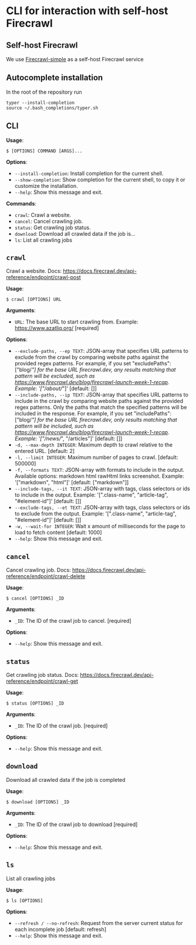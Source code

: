 # CLI for interaction with self-host Firecrawl

## Self-host Firecrawl 
We use [Firecrawl-simple](https://github.com/devflowinc/firecrawl-simple) as a self-host Firecrawl service

## Autocomplete installation
In the root of the repository run
```console
typer --install-completion
source ~/.bash_completions/typer.sh
```

## CLI

**Usage**:

```console
$ [OPTIONS] COMMAND [ARGS]...
```

**Options**:

* `--install-completion`: Install completion for the current shell.
* `--show-completion`: Show completion for the current shell, to copy it or customize the installation.
* `--help`: Show this message and exit.

**Commands**:

* `crawl`: Crawl a website.
* `cancel`: Cancel crawling job.
* `status`: Get crawling job status.
* `download`: Download all crawled data if the job is...
* `ls`: List all crawling jobs

## `crawl`

Crawl a website.
Docs: https://docs.firecrawl.dev/api-reference/endpoint/crawl-post

**Usage**:

```console
$ crawl [OPTIONS] URL
```

**Arguments**:

* `URL`: The base URL to start crawling from. Example: https://www.azatliq.org/  [required]

**Options**:

* `--exclude-paths, --ep TEXT`: JSON-array that specifies URL patterns to exclude from the crawl by comparing website paths against the provided regex patterns. For example, if you set &quot;excludePaths&quot;: [&quot;blog/*&quot;] for the base URL firecrawl.dev, any results matching that pattern will be excluded, such as https://www.firecrawl.dev/blog/firecrawl-launch-week-1-recap. Example: &#x27;[&quot;/about/*&quot;]&#x27;  [default: []]
* `--include-paths, --ip TEXT`: JSON-array that specifies URL patterns to include in the crawl by comparing website paths against the provided regex patterns. Only the paths that match the specified patterns will be included in the response. For example, if you set &quot;includePaths&quot;: [&quot;blog/*&quot;] for the base URL firecrawl.dev, only results matching that pattern will be included, such as https://www.firecrawl.dev/blog/firecrawl-launch-week-1-recap. Example: &#x27;[&quot;/news/*&quot;, &quot;/articles&quot;]&#x27;  [default: []]
* `-d, --max-depth INTEGER`: Maximum depth to crawl relative to the entered URL.  [default: 2]
* `-l, --limit INTEGER`: Maximum number of pages to crawl.  [default: 500000]
* `-f, --formats TEXT`: JSON-array with formats to include in the output. Available options: markdown html rawHtml links screenshot. Example: &#x27;[&quot;markdown&quot;, &quot;html&quot;]&#x27;  [default: [&quot;markdown&quot;]]
* `--include-tags, --it TEXT`: JSON-array with tags, class selectors or ids to include in the output. Example: &#x27;[&quot;.class-name&quot;, &quot;article-tag&quot;, &quot;#element-id&quot;]&#x27;  [default: []]
* `--exclude-tags, --et TEXT`: JSON-array with tags, class selectors or ids to exclude from the output. Example: &#x27;[&quot;.class-name&quot;, &quot;article-tag&quot;, &quot;#element-id&quot;]&#x27;  [default: []]
* `-w, --wait-for INTEGER`: Wait x amount of milliseconds for the page to load to fetch content  [default: 1000]
* `--help`: Show this message and exit.

## `cancel`

Cancel crawling job.
Docs: https://docs.firecrawl.dev/api-reference/endpoint/crawl-delete

**Usage**:

```console
$ cancel [OPTIONS] _ID
```

**Arguments**:

* `_ID`: The ID of the crawl job to cancel.  [required]

**Options**:

* `--help`: Show this message and exit.

## `status`

Get crawling job status.
Docs: https://docs.firecrawl.dev/api-reference/endpoint/crawl-get

**Usage**:

```console
$ status [OPTIONS] _ID
```

**Arguments**:

* `_ID`: The ID of the crawl job.  [required]

**Options**:

* `--help`: Show this message and exit.

## `download`

Download all crawled data if the job is completed

**Usage**:

```console
$ download [OPTIONS] _ID
```

**Arguments**:

* `_ID`: The ID of the crawl job to download  [required]

**Options**:

* `--help`: Show this message and exit.

## `ls`

List all crawling jobs

**Usage**:

```console
$ ls [OPTIONS]
```

**Options**:

* `--refresh / --no-refresh`: Request from the server current status for each incomplete job  [default: refresh]
* `--help`: Show this message and exit.
